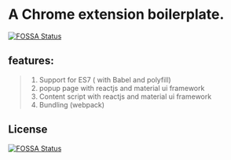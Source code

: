 # A Chrome extension boilerplate.
[![FOSSA Status](https://app.fossa.io/api/projects/git%2Bgithub.com%2Ffxnoob%2Fchrome-extension-boilerplate.svg?type=shield)](https://app.fossa.io/projects/git%2Bgithub.com%2Ffxnoob%2Fchrome-extension-boilerplate?ref=badge_shield)

## features: 
> 1. Support for  ES7 ( with Babel and polyfill)
> 2. popup page with reactjs and material ui framework
> 3. Content script with reactjs and material ui framework
> 4. Bundling (webpack)



## License
[![FOSSA Status](https://app.fossa.io/api/projects/git%2Bgithub.com%2Ffxnoob%2Fchrome-extension-boilerplate.svg?type=large)](https://app.fossa.io/projects/git%2Bgithub.com%2Ffxnoob%2Fchrome-extension-boilerplate?ref=badge_large)